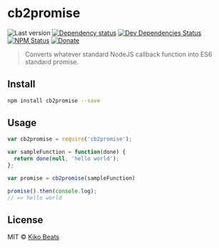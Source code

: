 # cb2promise

![Last version](https://img.shields.io/github/tag/Kikobeats/cb2promise.svg?style=flat-square)
[![Dependency status](http://img.shields.io/david/Kikobeats/cb2promise.svg?style=flat-square)](https://david-dm.org/Kikobeats/cb2promise)
[![Dev Dependencies Status](http://img.shields.io/david/dev/Kikobeats/cb2promise.svg?style=flat-square)](https://david-dm.org/Kikobeats/cb2promise#info=devDependencies)
[![NPM Status](http://img.shields.io/npm/dm/cb2promise.svg?style=flat-square)](https://www.npmjs.org/package/cb2promise)
[![Donate](https://img.shields.io/badge/donate-paypal-blue.svg?style=flat-square)](https://paypal.me/kikobeats)

> Converts whatever standard NodeJS callback function into ES6 standard promise.

## Install

```bash
npm install cb2promise --save
```

## Usage

```js
var cb2promise = require('cb2promise');

var sampleFunction = function(done) {
  return done(null, 'hello world');
};

var promise = cb2promise(sampleFunction)

promise().then(console.log);
// => hello world

```

## License

MIT © [Kiko Beats](http://www.kikobeats.com)
